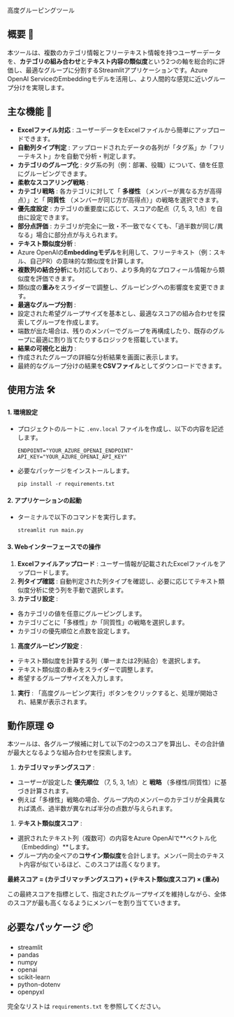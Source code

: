 高度グルーピングツール

## 概要 📝

本ツールは、複数のカテゴリ情報とフリーテキスト情報を持つユーザーデータを、**カテゴリの組み合わせ**と**テキスト内容の類似度**という2つの軸を総合的に評価し、最適なグループに分割するStreamlitアプリケーションです。Azure OpenAI ServiceのEmbeddingモデルを活用し、より人間的な感覚に近いグループ分けを実現します。

## 主な機能 🚀

* **Excelファイル対応** : ユーザーデータをExcelファイルから簡単にアップロードできます。
* **自動列タイプ判定** : アップロードされたデータの各列が「タグ系」か「フリーテキスト」かを自動で分析・判定します。
* **カテゴリのグループ化** : タグ系の列（例：部署、役職）について、値を任意にグルーピングできます。
* **柔軟なスコアリング戦略** :
* **カテゴリ戦略** : 各カテゴリに対して「 **多様性** （メンバーが異なる方が高得点）」と「 **同質性** （メンバーが同じ方が高得点）」の戦略を選択できます。
* **優先度設定** : カテゴリの重要度に応じて、スコアの配点（7, 5, 3, 1点）を自由に設定できます。
* **部分点評価** : カテゴリが完全に一致・不一致でなくても、「過半数が同じ/異なる」場合に部分点が与えられます。
* **テキスト類似度分析** :
* Azure OpenAIの**Embeddingモデル**を利用して、フリーテキスト（例：スキル、自己PR）の意味的な類似度を計算します。
* **複数列の結合分析**にも対応しており、より多角的なプロフィール情報から類似度を評価できます。
* 類似度の**重み**をスライダーで調整し、グルーピングへの影響度を変更できます。
* **最適なグループ分割** :
* 設定された希望グループサイズを基本とし、最適なスコアの組み合わせを探索してグループを作成します。
* 端数が出た場合は、残りのメンバーでグループを再構成したり、既存のグループに最適に割り当てたりするロジックを搭載しています。
* **結果の可視化と出力** :
* 作成されたグループの詳細な分析結果を画面に表示します。
* 最終的なグループ分けの結果を**CSVファイル**としてダウンロードできます。

## 使用方法 🛠️

#### 1. 環境設定

* プロジェクトのルートに `.env.local` ファイルを作成し、以下の内容を記述します。
  ```
  ENDPOINT="YOUR_AZURE_OPENAI_ENDPOINT"
  API_KEY="YOUR_AZURE_OPENAI_API_KEY"

  ```
* 必要なパッケージをインストールします。
  ```
  pip install -r requirements.txt

  ```

#### 2. アプリケーションの起動

* ターミナルで以下のコマンドを実行します。
  ```
  streamlit run main.py

  ```

#### 3. Webインターフェースでの操作

1. **Excelファイルアップロード** : ユーザー情報が記載されたExcelファイルをアップロードします。
2. **列タイプ確認** : 自動判定された列タイプを確認し、必要に応じてテキスト類似度分析に使う列を手動で選択します。
3. **カテゴリ設定** :

* 各カテゴリの値を任意にグルーピングします。
* カテゴリごとに「多様性」か「同質性」の戦略を選択します。
* カテゴリの優先順位と点数を設定します。

1. **高度グルーピング設定** :

* テキスト類似度を計算する列（単一または2列結合）を選択します。
* テキスト類似度の重みをスライダーで調整します。
* 希望するグループサイズを入力します。

1. **実行** : 「高度グルーピング実行」ボタンをクリックすると、処理が開始され、結果が表示されます。

## 動作原理 ⚙️

本ツールは、各グループ候補に対して以下の2つのスコアを算出し、その合計値が最大となるような組み合わせを探索します。

1. **カテゴリマッチングスコア** :

* ユーザーが設定した **優先順位** （7, 5, 3, 1点）と **戦略** （多様性/同質性）に基づき計算されます。
* 例えば「多様性」戦略の場合、グループ内のメンバーのカテゴリが全員異なれば満点、過半数が異なれば半分の点数が与えられます。

1. **テキスト類似度スコア** :

* 選択されたテキスト列（複数可）の内容をAzure OpenAIで**ベクトル化（Embedding）**します。
* グループ内の全ペアの**コサイン類似度**を合計します。メンバー同士のテキスト内容が似ているほど、このスコアは高くなります。

**最終スコア = (カテゴリマッチングスコア) + (テキスト類似度スコア) × (重み)**

この最終スコアを指標として、指定されたグループサイズを維持しながら、全体のスコアが最も高くなるようにメンバーを割り当てていきます。

## 必要なパッケージ 📦

* streamlit
* pandas
* numpy
* openai
* scikit-learn
* python-dotenv
* openpyxl

完全なリストは `requirements.txt` を参照してください。
